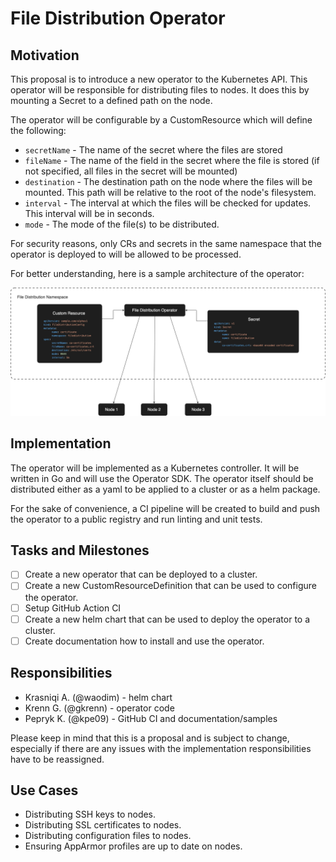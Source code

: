 # File Distribution Operator

## Motivation

This proposal is to introduce a new operator to the Kubernetes API. This operator will be responsible for distributing files to nodes. It does this by mounting a Secret to a defined path on the node.

The operator will be configurable by a CustomResource which will define the following:

- `secretName` - The name of the secret where the files are stored
- `fileName` - The name of the field in the secret where the file is stored (if not specified, all files in the secret will be mounted)
- `destination` - The destination path on the node where the files will be mounted. This path will be relative to the root of the node's filesystem.
- `interval` - The interval at which the files will be checked for updates. This interval will be in seconds.
- `mode` - The mode of the file(s) to be distributed. 

For security reasons, only CRs and secrets in the same namespace that the operator is deployed to will be allowed to be processed.

For better understanding, here is a sample architecture of the operator:

![Architecture](fdo_architecture.png)

## Implementation

The operator will be implemented as a Kubernetes controller. It will be written in Go and will use the Operator SDK. The operator itself should be distributed either as a yaml to be applied to a cluster or as a helm package. 

For the sake of convenience, a CI pipeline will be created to build and push the operator to a public registry and run linting and unit tests.

## Tasks and Milestones

- [ ] Create a new operator that can be deployed to a cluster.
- [ ] Create a new CustomResourceDefinition that can be used to configure the operator. 
- [ ] Setup GitHub Action CI 
- [ ] Create a new helm chart that can be used to deploy the operator to a cluster.
- [ ] Create documentation how to install and use the operator.

## Responsibilities

- Krasniqi A. (@waodim) - helm chart
- Krenn G. (@gkrenn) - operator code
- Pepryk K. (@kpe09) - GitHub CI and documentation/samples

Please keep in mind that this is a proposal and is subject to change, especially if there are any issues with the implementation responsibilities have to be reassigned.

## Use Cases

- Distributing SSH keys to nodes.
- Distributing SSL certificates to nodes.
- Distributing configuration files to nodes.
- Ensuring AppArmor profiles are up to date on nodes.


